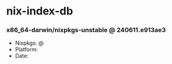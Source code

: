 # nix-index-db
### x86_64-darwin/nixpkgs-unstable @ 240611.e913ae3
- Nixpkgs: @[](https://github.com/NixOS/nixpkgs/commit/e913ae340076bbb73d9f4d3d065c2bca7caafb16)
- Platform: 
- Date: 
